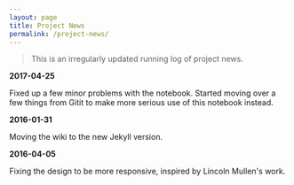 ```yaml
---
layout: page
title: Project News
permalink: /project-news/
---
```


> This is an irregularly updated running log of project news.

**2017-04-25**

Fixed up a few minor problems with the notebook. Started moving over a few things from Gitit to make more serious use of this notebook instead.

**2016-01-31**

Moving the wiki to the new Jekyll version.

**2016-04-05**

Fixing the design to be more responsive, inspired by Lincoln Mullen's work. 
